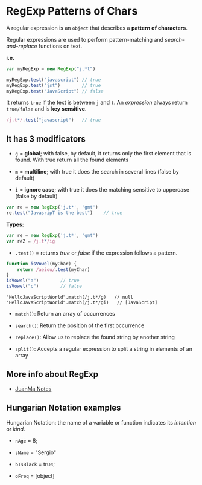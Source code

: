 # RegExp Patterns of Chars

A regular expression is an `object` that describes a **pattern of characters**.

Regular expressions are used to perform pattern-matching and _search-and-replace_ functions on text.

**i.e.**
```javascript
var myRegExp = new RegExp("j.*t")

myRegExp.test("javascript") // true
myRegExp.test("jst")        // true
myRegExp.test("JavaScript") // false
```

It returns `true` if the text is between `j` and `t`. An _expression_ always return `true/false` and is **key sensitive**.

```javascript
/j.t*/.test("javascript")   // true
```

## It has 3 modificators

- `g` = __global__; with false, by default, it returns only the first element that is found. With true return all the found elements

- `m` = __multiline__; with true it does the search in several lines (false by default)

- `i` = __ignore case__; with true it does the matching sensitive to uppercase (false by default)

```javascript
var re = new RegExp('j.t*', 'gmt')
re.test("JavasripT is the best")    // true
```

**Types:**

```javascript
var re = new RegExp('j.t*', 'gmt')
var re2 = /j.t*/ig
```

- `.test()` = returns _true_ or _false_ if the expression follows a pattern.

```javascript
function isVowel(myChar) {
    return /aeiou/.test(myChar)
}
isVowel("a")        // true
isVowel("c")        // false
```
```
"HelloJavaScriptWorld".match(/j.t*/g)   // null
"HelloJavaScriptWorld".match(/j.t*/gi)   // [JavaScript]
```

- `match()`: Return an array of occurrences

- `search()`: Return the position of the first occurrence

- `replace()`: Allow us to replace the found string by another string

- `split()`: Accepts a regular expression to split a string in elements of an array

## More info about RegExp

- [JuanMa Notes](https://github.com/juanmaguitar/javascript-notes/tree/master/markdown-en/08-regular-expressions)

## Hungarian Notation examples

Hungarian Notation: the name of a variable or function indicates its _intention_ or _kind_.

- `nAge` = 8;

- `sName` = "Sergio"

- `bIsBlack` = true;

- `oFreq` = [object]